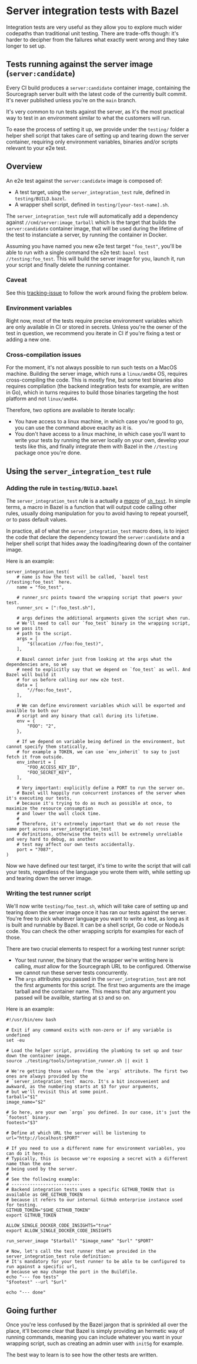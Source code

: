 # Server integration tests with Bazel

Integration tests are very useful as they allow you to explore much wider codepaths than traditional unit testing. There are trade-offs though: it's harder to decipher from the failures what exactly went wrong and they take longer to set up. 

## Tests running against the server image (`server:candidate`) 

Every CI build produces a `server:candidate` container image, containing the Sourcegraph server built with the latest code of the currently built commit. It's never published unless you're on the `main` branch.

It's very common to run tests against the server, as it's the most practical way to test in an environment similar to what the customers will run. 

To ease the process of setting it up, we provide under the `testing/` folder a helper shell script that takes care of setting up and tearing down the server container, requiring only environment variables, binaries and/or scripts relevant to your e2e test. 
 
## Overview 

An e2e test against the `server:candidate` image is composed of: 

- A test target, using the `server_integration_test` rule, defined in `testing/BUILD.bazel`. 
- A wrapper shell script, defined in `testing/[your-test-name].sh`.

The `server_integration_test` rule will automatically add a dependency against `//cmd/server:image_tarball` which is the target that builds the `server:candidate` container image, that will be used during the lifetime of the test to instanciate a server, by running the container in Docker. 

Assuming you have named you new e2e test target `"foo_test"`, you'll be able to run with a single command the e2e test: `bazel test //testing:foo_test`. This will build the server image for you, launch it, run your script and finally delete the running container. 

### Caveat 

See this [tracking-issue](https://github.com/khulnasoft/khulnasoft/issues/53637) to follow the work around fixing the problem below.

### Environment variables 

Right now, most of the tests require precise environment variables which are only available in CI or stored in secrets. Unless you're the owner of the test in question, we recommend you iterate in CI if you're fixing a test or adding a new one. 

### Cross-compilation issues

For the moment, it's not always possible to run such tests on a MacOS machine. Building the server image, which runs a `linux/amd64` OS, requires cross-compiling the code. This is mostly fine, but some test binaries also requires compilation (the backend integration tests for example, are written in Go), which in turns requires to build those binaries targeting the host platform and not `linux/amd64`. 

Therefore, two options are available to iterate locally: 

- You have access to a linux machine, in which case you're good to go, you can use the command above exaclty as it is. 
- You don't have access to a linux machine, in which case you'll want to write your tests by running the server locally on your own, develop your tests like this, and finally integrate them with Bazel in the `//testing` package once you're done.

## Using the `server_integration_test` rule

### Adding the rule in `testing/BUILD.bazel` 

The `server_integration_test` rule is a actually a [_macro_](https://bazel.build/extending/macros) of [`sh_test`](https://bazel.build/reference/be/shell#sh_test). In simple terms, a macro in Bazel is a function that will output code calling other rules, usually doing manipulation for you to avoid having to repeat yourself, or to pass default values. 

In practice, all of what the `server_integration_test` macro does, is to inject the code that declare the dependency toward the `server:candidate` and a helper shell script that hides away the loading/tearing down of the container image.

Here is an example: 

```
server_integration_test(
    # name is how the test will be called, `bazel test //testing:foo_test` here.
    name = "foo_test",

    # runner_src points toward the wrapping script that powers your test.
    runner_src = [":foo_test.sh"],

    # args defines the additional arguments given the script when run. 
    # We'll need to call our `foo_test` binary in the wrapping script, so we pass its 
    # path to the script.
    args = [
        "$(location //foo:foo_test)", 
    ],

    # Bazel cannot infer just from looking at the args what the dependencies are, so we
    # need to explicitly say that we depend on `foo_test` as well. And Bazel will build it 
    # for us before calling our new e2e test.
    data = [
        "//foo:foo_test",
    ],

    # We can define environment variables which will be exported and availble to both our 
    # script and any binary that call during its lifetime.
    env = {
        "FOO": "2",
    },

    # If we depend on variable being defined in the environment, but cannot specify them statically,
    # for example a TOKEN, we can use `env_inherit` to say to just fetch it from outside.
    env_inherit = [
        "FOO_ACCESS_KEY_ID",
        "FOO_SECRET_KEY",
    ],

    # Very important: explicitly define a PORT to run the server on. 
    # Bazel will happily run concurrent instances of the server when it's executing our tests, 
    # because it's trying to do as much as possible at once, to maximize the resource consumption 
    # and lower the wall clock time. 
    # 
    # Therefore, it's extremely important that we do not reuse the same port across server_integration_test 
    # definitions, otherwise the tests will be extremely unreliable and very hard to debug, as another 
    # test may affect our own tests accidentally. 
    port = "7087",
)
```

Now we have defined our test target, it's time to write the script that will call your tests, regardless of the language you wrote them with, while setting up and tearing down the server image.

### Writing the test runner script

We'll now write `testing/foo_test.sh`, which will take care of setting up and tearing down the server image once it has ran our tests against the server.
You're free to pick whatever language you want to write a test, as long as it is built and runnable by Bazel. It can be a shell script, Go code or 
NodeJs code. You can check the other wrapping scripts for examples for each of those. 

There are two crucial elements to respect for a working test runner script: 

- Your test runner, the binary that the wrapper we're writing here is calling, _must_ allow for the Sourcegraph URL to be configured. Otherwise we cannot run these server tests concurrently. 
- The `args` attributes you passed in the `server_integration_test` are not the first arguments for this script. The first two arguments are the image tarball and the container name. This means that any argument you passed will be availble, starting at `$3` and so on. 

Here is an example: 

```
#!/usr/bin/env bash

# Exit if any command exits with non-zero or if any variable is undefined 
set -eu

# Load the helper script, providing the plumbing to set up and tear down the container image.
source ./testing/tools/integration_runner.sh || exit 1

# We're getting those values from the `args` attribute. The first two ones are always provided by the 
# `server_integration_test` macro. It's a bit inconvenient and awkward, as the numbering starts at $3 for your arguments,
# but we'll revisit this at some point.
tarball="$1"
image_name="$2"

# So here, are your own `args` you defined. In our case, it's just the `footest` binary.
footest="$3"

# Define at which URL the server will be listening to
url="http://localhost:$PORT"

# If you need to use a different name for environment variables, you can do it here. 
# Typically, this is because we're exposing a secret with a different name than the one
# being used by the server. 
# 
# See the following example: 
# ---------------------------
# Backend integration tests uses a specific GITHUB_TOKEN that is available as GHE_GITHUB_TOKEN
# because it refers to our internal GitHub enterprise instance used for testing.
GITHUB_TOKEN="$GHE_GITHUB_TOKEN"
export GITHUB_TOKEN

ALLOW_SINGLE_DOCKER_CODE_INSIGHTS="true"
export ALLOW_SINGLE_DOCKER_CODE_INSIGHTS

run_server_image "$tarball" "$image_name" "$url" "$PORT"

# Now, let's call the test runner that we provided in the server_integration_test rule definition:
# It's mandatory for your test runner to be able to be configured to run against a specific url, 
# because we may change the port in the Buildfile.
echo "--- foo tests"
"$footest" --url "$url"

echo "--- done"
```

## Going further 

Once you're less confused by the Bazel jargon that is sprinkled all over the place, it'll become clear that Bazel is simply providing 
an hermetic way of running commands, meaning you can include whatever you want in your wrapping script, such as creating an 
admin user with `initSg` for example. 

The best way to learn is to see how the other tests are written.
